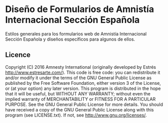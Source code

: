 # Diseño de Formularios de Amnistía Internacional Sección Española 

Estilos generales para los formularios web de Amnistía Internacional Sección Española y diseños específicos para algunos de ellos.

## Licence

Copyright (C) 2016 Amnesty International (originally developed by Estrés http://www.estresarte.com/). This code is free code: you can redistribute it and/or modify it under the terms of the GNU General Public License as published by the Free Software Foundation, either version 3 of the License, or (at your option) any later version. This program is distributed in the hope that it will be useful, but WITHOUT ANY WARRANTY; without even the implied warranty of MERCHANTABILITY or FITNESS FOR A PARTICULAR PURPOSE. See the GNU General Public License for more details. You should have received a copy of the GNU General Public License along with this program (see LICENSE.txt). If not, see http://www.gnu.org/licenses/.

